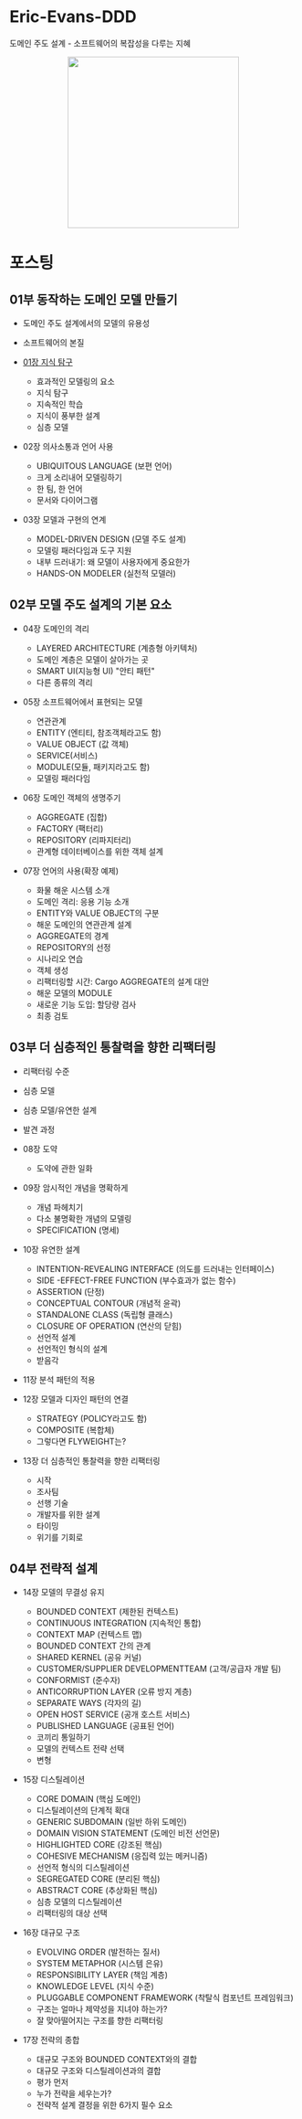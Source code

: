 # Eric-Evans-DDD

도메인 주도 설계 - 소프트웨어의 복잡성을 다루는 지혜

<p align="center">
 <img width="300px" src="https://github.com/THE-BOOK-READERS/Eric-Evans-DDD/assets/20085849/5a92ab4b-9e91-41f5-b413-59958ee4620f">
</p>

# 포스팅

## 01부 동작하는 도메인 모델 만들기

- 도메인 주도 설계에서의 모델의 유용성
- 소프트웨어의 본질

- [01장 지식 탐구](./chapter01/)

  - 효과적인 모델링의 요소
  - 지식 탐구
  - 지속적인 학습
  - 지식이 풍부한 설계
  - 심층 모델

- 02장 의사소통과 언어 사용

  - UBIQUITOUS LANGUAGE (보편 언어)
  - 크게 소리내어 모델링하기
  - 한 팀, 한 언어
  - 문서와 다이어그램

- 03장 모델과 구현의 연계
  - MODEL-DRIVEN DESIGN (모델 주도 설계)
  - 모델링 패러다임과 도구 지원
  - 내부 드러내기: 왜 모델이 사용자에게 중요한가
  - HANDS-ON MODELER (실천적 모델러)

## 02부 모델 주도 설계의 기본 요소

- 04장 도메인의 격리

  - LAYERED ARCHITECTURE (계층형 아키텍처)
  - 도메인 계층은 모델이 살아가는 곳
  - SMART UI(지능형 UI) "안티 패턴"
  - 다른 종류의 격리

- 05장 소프트웨어에서 표현되는 모델

  - 연관관계
  - ENTITY (엔티티, 참조객체라고도 함)
  - VALUE OBJECT (값 객체)
  - SERVICE(서비스)
  - MODULE(모듈, 패키지라고도 함)
  - 모델링 패러다임

- 06장 도메인 객체의 생명주기

  - AGGREGATE (집합)
  - FACTORY (팩터리)
  - REPOSITORY (리파지터리)
  - 관계형 데이터베이스를 위한 객체 설계

- 07장 언어의 사용(확장 예제)
  - 화물 해운 시스템 소개
  - 도메인 격리: 응용 기능 소개
  - ENTITY와 VALUE OBJECT의 구분
  - 해운 도메인의 연관관계 설계
  - AGGREGATE의 경계
  - REPOSITORY의 선정
  - 시나리오 연습
  - 객체 생성
  - 리팩터링할 시간: Cargo AGGREGATE의 설계 대안
  - 해운 모델의 MODULE
  - 새로운 기능 도입: 할당량 검사
  - 최종 검토

## 03부 더 심층적인 통찰력을 향한 리팩터링

- 리팩터링 수준
- 심층 모델
- 심층 모델/유연한 설계
- 발견 과정

- 08장 도약

  - 도약에 관한 일화

- 09장 암시적인 개념을 명확하게

  - 개념 파헤치기
  - 다소 불명확한 개념의 모델링
  - SPECIFICATION (명세)

- 10장 유연한 설계

  - INTENTION-REVEALING INTERFACE (의도를 드러내는 인터페이스)
  - SIDE -EFFECT-FREE FUNCTION (부수효과가 없는 함수)
  - ASSERTION (단정)
  - CONCEPTUAL CONTOUR (개념적 윤곽)
  - STANDALONE CLASS (독립형 클래스)
  - CLOSURE OF OPERATION (연산의 닫힘)
  - 선언적 설계
  - 선언적인 형식의 설계
  - 받음각

- 11장 분석 패턴의 적용

- 12장 모델과 디자인 패턴의 연결

  - STRATEGY (POLICY라고도 함)
  - COMPOSITE (복합체)
  - 그렇다면 FLYWEIGHT는?

- 13장 더 심층적인 통찰력을 향한 리팩터링
  - 시작
  - 조사팀
  - 선행 기술
  - 개발자를 위한 설계
  - 타이밍
  - 위기를 기회로

## 04부 전략적 설계

- 14장 모델의 무결성 유지

  - BOUNDED CONTEXT (제한된 컨텍스트)
  - CONTINUOUS INTEGRATION (지속적인 통합)
  - CONTEXT MAP (컨텍스트 맵)
  - BOUNDED CONTEXT 간의 관계
  - SHARED KERNEL (공유 커널)
  - CUSTOMER/SUPPLIER DEVELOPMENTTEAM (고객/공급자 개발 팀)
  - CONFORMIST (준수자)
  - ANTICORRUPTION LAYER (오류 방지 계층)
  - SEPARATE WAYS (각자의 길)
  - OPEN HOST SERVICE (공개 호스트 서비스)
  - PUBLISHED LANGUAGE (공표된 언어)
  - 코끼리 통일하기
  - 모델의 컨텍스트 전략 선택
  - 변형

- 15장 디스틸레이션

  - CORE DOMAIN (핵심 도메인)
  - 디스틸레이션의 단계적 확대
  - GENERIC SUBDOMAIN (일반 하위 도메인)
  - DOMAIN VISION STATEMENT (도메인 비전 선언문)
  - HIGHLIGHTED CORE (강조된 핵심)
  - COHESIVE MECHANISM (응집력 있는 메커니즘)
  - 선언적 형식의 디스틸레이션
  - SEGREGATED CORE (분리된 핵심)
  - ABSTRACT CORE (추상화된 핵심)
  - 심층 모델의 디스틸레이션
  - 리팩터링의 대상 선택

- 16장 대규모 구조

  - EVOLVING ORDER (발전하는 질서)
  - SYSTEM METAPHOR (시스템 은유)
  - RESPONSIBILITY LAYER (책임 계층)
  - KNOWLEDGE LEVEL (지식 수준)
  - PLUGGABLE COMPONENT FRAMEWORK (착탈식 컴포넌트 프레임워크)
  - 구조는 얼마나 제약성을 지녀야 하는가?
  - 잘 맞아떨어지는 구조를 향한 리팩터링

- 17장 전략의 종합

  - 대규모 구조와 BOUNDED CONTEXT와의 결합
  - 대규모 구조와 디스틸레이션과의 결합
  - 평가 먼저
  - 누가 전략을 세우는가?
  - 전략적 설계 결정을 위한 6가지 필수 요소
